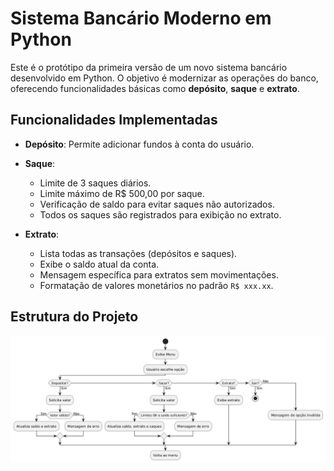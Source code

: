 # Sistema Bancário Moderno em Python

Este é o protótipo da primeira versão de um novo sistema bancário desenvolvido em Python. O objetivo é modernizar as operações do banco, oferecendo funcionalidades básicas como **depósito**, **saque** e **extrato**.

## Funcionalidades Implementadas

- **Depósito**: Permite adicionar fundos à conta do usuário.

- **Saque**:
  - Limite de 3 saques diários.
  - Limite máximo de R$ 500,00 por saque.
  - Verificação de saldo para evitar saques não autorizados.
  - Todos os saques são registrados para exibição no extrato.

- **Extrato**:
  - Lista todas as transações (depósitos e saques).
  - Exibe o saldo atual da conta.
  - Mensagem específica para extratos sem movimentações.
  - Formatação de valores monetários no padrão `R$ xxx.xx`.

## Estrutura do Projeto
![Fluxograma](https://github.com/R1c4rd0F4gund3s/DIO-SANTANDER-2025---Back-End-com-Python/blob/main/images/fluxograma_sistema_bancario.png)
